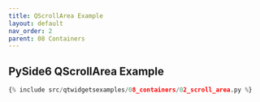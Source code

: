 ```yaml
---
title: QScrollArea Example
layout: default
nav_order: 2
parent: 08 Containers
---
```


## PySide6 QScrollArea Example

```python
{% include src/qtwidgetsexamples/08_containers/02_scroll_area.py %}
```
